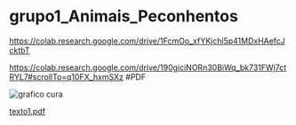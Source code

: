 # grupo1_Animais_Peconhentos
https://colab.research.google.com/drive/1FcmOo_xfYKjchl5p41MDxHAefcJcktbT

https://colab.research.google.com/drive/190giciNORn30BiWq_bk731FWj7ctRYL7#scrollTo=q10FX_hxmSXz
#PDF

![grafico cura](https://github.com/zoesabrina/grupo1_Animais_Peconhentos/assets/127903585/2307646c-6a64-4bfb-9a52-65319614f362)


[texto1.pdf](https://github.com/zoesabrina/grupo1_Animais_Peconhentos/files/12459111/texto1.pdf)
